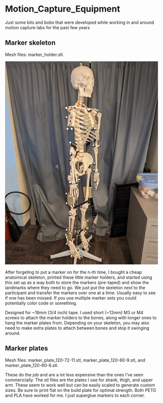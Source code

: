 # Motion_Capture_Equipment
 Just some bits and bobs that were developed while working in and around motion capture labs for the past few years

## Marker skeleton

Mesh files: marker_holder.stl. 

![Marker skeleton](https://github.com/Telfer/Motion_Capture_Equipment/blob/main/marker_skeleton.jpg)

After forgeting to put a marker on for the n-th time, I bought a cheap anatomical skeleton, printed these little marker holders, and started using this set up as a way both to store the markers (pre-taped) and show the landmarks where they need to go. We just put the skeleton next to the participant and transfer the markers over one at a time. Usually easy to see if one has been missed. If you use multiple marker sets you could potentially color code or something. 

Designed for ~18mm (3/4 inch) tape. I used short (~12mm) M3 or M4 screws to attach the marker holders to the bones, along with longer ones to hang the marker plates from. Depending on your skeleton, you may also need to make extra plates to attach between bones and stop it swinging around.

## Marker plates

Mesh files: marker_plate_120-72-11.stl, marker_plate_120-80-9.stl, and marker_plate_120-60-6.stl. 

These do the job and are a lot less expensive than the ones I've seen commericially. The stl files are the plates I use for shank, thigh, and upper arm. These seem to work well but can be easily scaled to generate custom sizes. Be sure to print flat on the build plate for optimal strength. Both PETG and PLA have worked for me. I just superglue markers to each corner.